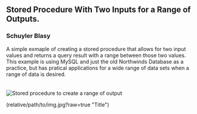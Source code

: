 ## Stored Procedure With Two Inputs for a Range of Outputs.
### Schuyler Blasy
A simple exmaple of creating a stored procedure that allows for two input values and returns a query result with a range between those two values. This example is using MySQL and just the old Northwinds Database as a practice, but has pratical applications for a wide range of data sets when a range of data is desired. </br></br></br> ![Stored procedure to create a range of output](https://github.com/skyblasy/SQLstoredproceduresrangeinput/blob/master/StoredProcedureSQL.JPG)

(relative/path/to/img.jpg?raw=true "Title")


